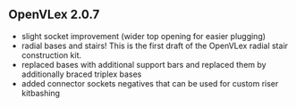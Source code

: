 ## OpenVLex 2.0.7

- slight socket improvement (wider top opening for easier plugging)
- radial bases and stairs! This is the first draft of the OpenVLex radial stair construction kit.
- replaced bases with additional support bars and replaced them by additionally braced triplex bases
- added connector sockets negatives that can be used for custom riser kitbashing
